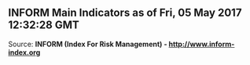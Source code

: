 ## INFORM Main Indicators as of Fri, 05 May 2017 12:32:28 GMT

Source: **INFORM (Index For Risk Management) - http://www.inform-index.org**